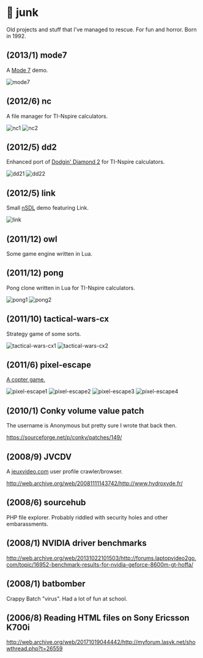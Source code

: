 # 💩 junk
Old projects and stuff that I've managed to rescue. For fun and horror. Born in 1992.

## (2013/1) mode7

A [Mode 7](https://en.wikipedia.org/wiki/Mode_7) demo.

![mode7](screenshots/mode7.png?raw=true)

## (2012/6) nc

A file manager for TI-Nspire calculators.

![nc1](screenshots/nc1.png?raw=true) ![nc2](screenshots/nc2.png?raw=true)

## (2012/5) dd2

Enhanced port of [Dodgin' Diamond 2](https://www.usebox.net/jjm/dd2/) for TI-Nspire calculators. 

![dd21](screenshots/dd21.png?raw=true) ![dd22](screenshots/dd22.png?raw=true)

## (2012/5) link

Small [nSDL](https://github.com/hoffa/nSDL) demo featuring Link.

![link](screenshots/link.png?raw=true)

## (2011/12) owl

Some game engine written in Lua.

## (2011/12) pong

Pong clone written in Lua for TI-Nspire calculators.

![pong1](screenshots/pong1.gif?raw=true) ![pong2](screenshots/pong2.gif?raw=true)

## (2011/10) tactical-wars-cx

Strategy game of some sorts.

![tactical-wars-cx1](screenshots/tactical-wars-cx1.gif?raw=true) ![tactical-wars-cx2](screenshots/tactical-wars-cx2.gif?raw=true)

## (2011/6) pixel-escape

[A copter game.](http://www.ticalc.org/archives/files/fileinfo/439/43923.html)

![pixel-escape1](screenshots/pixel-escape1.gif?raw=true) ![pixel-escape2](screenshots/pixel-escape2.gif?raw=true) ![pixel-escape3](screenshots/pixel-escape3.gif?raw=true) ![pixel-escape4](screenshots/pixel-escape4.gif?raw=true)

## (2010/1) Conky volume value patch

The username is Anonymous but pretty sure I wrote that back then.

https://sourceforge.net/p/conky/patches/149/

## (2008/9) JVCDV

A [jeuxvideo.com](http://jeuxvideo.com) user profile crawler/browser.

http://web.archive.org/web/20081111143742/http://www.hydroxyde.fr/

## (2008/6) sourcehub

PHP file explorer. Probably riddled with security holes and other embarassments.

## (2008/1) NVIDIA driver benchmarks

http://web.archive.org/web/20131022101503/http://forums.laptopvideo2go.com/topic/16952-benchmark-results-for-nvidia-geforce-8600m-gt-hoffa/

## (2008/1) batbomber

Crappy Batch "virus". Had a lot of fun at school.

## (2006/8) Reading HTML files on Sony Ericsson K700i

http://web.archive.org/web/20171019044442/http://myforum.lasyk.net/showthread.php?t=26559
